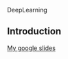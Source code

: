 DeepLearning

## Introduction
[My google slides ](https://docs.google.com/presentation/d/1K4mDc4MyiLjPa2yiUXp75D4G5W2GK5tfwUFbj_MDQxI/edit?usp=sharing)
